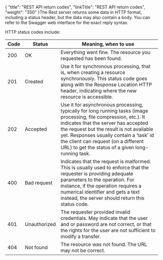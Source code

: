 {
    "title": "REST API return codes",
    "linkTitle": "REST API return codes",
    "weight": "350"
}The Rest server returns some data in HTTP format, including a status header, but the data may also contain a body. You can refer to the Swagger web interface for the exact reply syntax.

HTTP status codes include:

<table data-cellspacing="0">
<thead>
<tr class="header">
<th>Code</th>
<th>Status</th>
<th>Meaning, when to use</th>
</tr>
</thead>
<tbody>
<tr class="odd">
<td>200</td>
<td>OK</td>
<td>Everything went fine. The resource you requested has been found.</td>
</tr>
<tr class="even">
<td>201</td>
<td>Created</td>
<td>Use it for synchronous processing, that is, when creating a resource synchronously. This status code goes along with the Response Location HTTP header, indicating where the new resource is accessible.</td>
</tr>
<tr class="odd">
<td>202</td>
<td>Accepted</td>
<td>Use it for asynchronous processing, typically for long running tasks (image processing, file compression, etc.). It indicates that the server has accepted the request but the result is not available yet. Responses usually contain a ‘task’ id the client can request (on a different URL) to get the status of a given long-running task.</td>
</tr>
<tr class="even">
<td>400</td>
<td>Bad request</td>
<td>Indicates that the request is malformed. This is usually used to enforce that the requester is providing adequate parameters to the operation. For instance, if the operation requires a numerical identifier and gets a text instead, the server should return this status code.</td>
</tr>
<tr class="odd">
<td>401</td>
<td>Unauthorized</td>
<td>The requester provided invalid credentials. May indicate that the user and or password are not correct, or that the rights for the user are not sufficient to modify a transfer.</td>
</tr>
<tr class="even">
<td>404</td>
<td>Not found</td>
<td>The resource was not found. The URL may not be correct.</td>
</tr>
</tbody>
</table>
